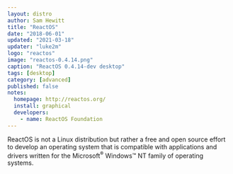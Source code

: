 ```yaml
---
layout: distro
author: Sam Hewitt
title: "ReactOS"
date: "2018-06-01"
updated: "2021-03-18"
updater: "luke2m"
logo: "reactos"
image: "reactos-0.4.14.png"
caption: "ReactOS 0.4.14-dev desktop"
tags: [desktop]
category: [advanced]
published: false
notes:
  homepage: http://reactos.org/
  install: graphical
  developers:
    - name: ReactOS Foundation
---
```


ReactOS is not a Linux distribution but rather a free and open source effort to develop an operating system that is compatible with applications and drivers written for the Microsoft<sup>&reg;</sup> Windows&trade; NT family of operating systems.
